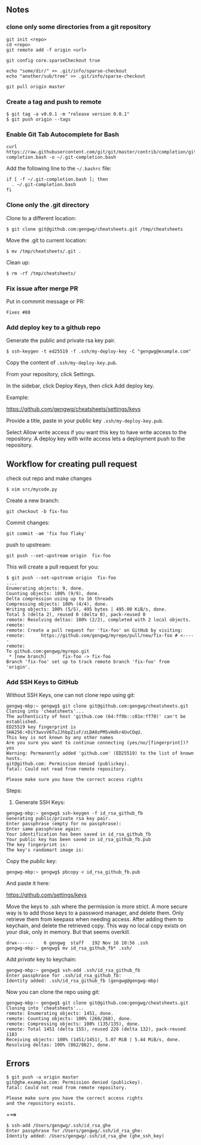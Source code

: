 ## Notes

### clone only some directories from a git repository

```
git init <repo>
cd <repo>
git remote add -f origin <url>

git config core.sparseCheckout true

echo "some/dir/" >> .git/info/sparse-checkout
echo "another/sub/tree" >> .git/info/sparse-checkout

git pull origin master
```

### Create a tag and push to remote

```
$ git tag -a v0.0.1 -m "release version 0.0.1"
$ git push origin --tags
```
### Enable Git Tab Autocomplete for Bash

```
curl https://raw.githubusercontent.com/git/git/master/contrib/completion/git-completion.bash -o ~/.git-completion.bash
```

Add the following line to the `~/.bashrc` file:

```
if [ -f ~/.git-completion.bash ]; then
  . ~/.git-completion.bash
fi
```

### Clone only the .git directory

Clone to a different location:

```
$ git clone git@github.com:gengwg/cheatsheets.git /tmp/cheatsheets
```

Move the .git to current location:

```
$ mv /tmp/cheatsheets/.git .
```

Clean up:

```
$ rm -rf /tmp/cheatsheets/
```

### Fix issue after merge PR

Put in commmit message or PR:

```
Fixes #88
```

### Add deploy key to a github repo

Generate the public and private rsa key pair.

```
$ ssh-keygen -t ed25519 -f .ssh/my-deploy-key -C "gengwg@example.com"
```

Copy the content of `.ssh/my-deploy-key.pub`.

From your repository, click Settings.

In the sidebar, click Deploy Keys, then click Add deploy key.

Example:

https://github.com/gengwg/cheatsheets/settings/keys

Provide a title, paste in your public key `.ssh/my-deploy-key.pub`.

Select Allow write access if you want this key to have write access to the repository. A deploy key with write access lets a deployment push to the repository.


## Workflow for creating pull request

check out repo and make changes

```
$ vim src/mycode.py
```

Create a new branch:

```
git checkout -b fix-foo
```

Commit changes:

```
git commit -am 'fix foo flaky'
```

push to upstream:

```
git push --set-upstream origin  fix-foo
```

This will create a pull request for you:

```
$ git push --set-upstream origin  fix-foo
....
Enumerating objects: 9, done.
Counting objects: 100% (9/9), done.
Delta compression using up to 16 threads
Compressing objects: 100% (4/4), done.
Writing objects: 100% (5/5), 495 bytes | 495.00 KiB/s, done.
Total 5 (delta 2), reused 0 (delta 0), pack-reused 0
remote: Resolving deltas: 100% (2/2), completed with 2 local objects.
remote:
remote: Create a pull request for 'fix-foo' on GitHub by visiting:
remote:      https://github.com/gengwg/myrepo/pull/new/fix-foo # <-----
remote:
To github.com:gengwg/myrepo.git
 * [new branch]      fix-foo -> fix-foo
Branch 'fix-foo' set up to track remote branch 'fix-foo' from 'origin'.
```

### Add SSH Keys to GitHub

Without SSH Keys, one can not clone repo using git:

```
gengwg-mbp:~ gengwg$ git clone git@github.com:gengwg/cheatsheets.git
Cloning into 'cheatsheets'...
The authenticity of host 'github.com (64:ff9b::c01e:ff70)' can't be established.
ED25519 key fingerprint is SHA256:+DiY3wvvV6TuJJhbpZisF/zLDA0zPMSvHdkr4UvCOqU.
This key is not known by any other names
Are you sure you want to continue connecting (yes/no/[fingerprint])? yes
Warning: Permanently added 'github.com' (ED25519) to the list of known hosts.
git@github.com: Permission denied (publickey).
fatal: Could not read from remote repository.

Please make sure you have the correct access rights
```

Steps:

1. Generate SSH Keys:

```
gengwg-mbp:~ gengwg$ ssh-keygen -f id_rsa_github_fb
Generating public/private rsa key pair.
Enter passphrase (empty for no passphrase):
Enter same passphrase again:
Your identification has been saved in id_rsa_github_fb
Your public key has been saved in id_rsa_github_fb.pub
The key fingerprint is:
The key's randomart image is:
```

Copy the *public* key:

```
gengwg-mbp:~ gengwg$ pbcopy < id_rsa_github_fb.pub
```

And paste it here:

https://github.com/settings/keys

Move the keys to .ssh where the permission is more strict. A more secure way is to add those keys to a password manager, and delete them. Only retrieve them from keepass when needing access. After adding them to keychain, and delete the retrieved copy. This way no local copy exists on your disk, only in memory. But that seems overkill.

```
drwx------    6 gengwg  staff   192 Nov 16 10:56 .ssh
gengwg-mbp:~ gengwg$ mv id_rsa_github_fb* .ssh/
```

Add *private* key to keychain:

```
gengwg-mbp:~ gengwg$ ssh-add .ssh/id_rsa_github_fb
Enter passphrase for .ssh/id_rsa_github_fb:
Identity added: .ssh/id_rsa_github_fb (gengwg@gengwg-mbp)
```

Now you can clone the repo using git:

```
gengwg-mbp:~ gengwg$ git clone git@github.com:gengwg/cheatsheets.git
Cloning into 'cheatsheets'...
remote: Enumerating objects: 1451, done.
remote: Counting objects: 100% (268/268), done.
remote: Compressing objects: 100% (135/135), done.
remote: Total 1451 (delta 155), reused 228 (delta 132), pack-reused 1183
Receiving objects: 100% (1451/1451), 5.07 MiB | 5.44 MiB/s, done.
Resolving deltas: 100% (862/862), done.
```

## Errors

```
$ git push -u origin master
git@ghe.example.com: Permission denied (publickey).
fatal: Could not read from remote repository.

Please make sure you have the correct access rights
and the repository exists.
```
===>

```
$ ssh-add /Users/gengwg/.ssh/id_rsa_ghe
Enter passphrase for /Users/gengwg/.ssh/id_rsa_ghe:
Identity added: /Users/gengwg/.ssh/id_rsa_ghe (ghe_ssh_key)
```


